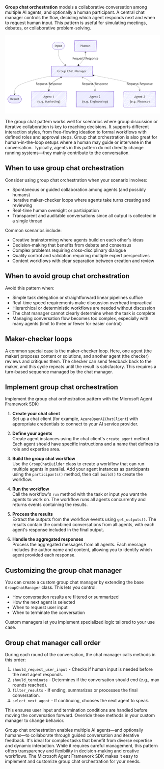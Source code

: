 **Group chat orchestration** models a collaborative conversation among multiple AI agents, and optionally a human participant. A central chat manager controls the flow, deciding which agent responds next and when to request human input. This pattern is useful for simulating meetings, debates, or collaborative problem-solving.

![Diagram that shows group chat orchestration where multiple agents participate in a managed conversation. A central chat manager coordinates the discussion flow.](../media/multi-agent-group-chat.png)

The group chat pattern works well for scenarios where group discussion or iterative collaboration is key to reaching decisions. It supports different interaction styles, from free-flowing ideation to formal workflows with defined roles and approval steps. Group chat orchestration is also great for human-in-the-loop setups where a human may guide or intervene in the conversation. Typically, agents in this pattern do not directly change running systems—they mainly contribute to the conversation.

## When to use group chat orchestration

Consider using group chat orchestration when your scenario involves:

- Spontaneous or guided collaboration among agents (and possibly humans)  
- Iterative maker-checker loops where agents take turns creating and reviewing  
- Real-time human oversight or participation  
- Transparent and auditable conversations since all output is collected in a single thread

Common scenarios include:

- Creative brainstorming where agents build on each other's ideas  
- Decision-making that benefits from debate and consensus  
- Complex problems requiring cross-disciplinary dialogue  
- Quality control and validation requiring multiple expert perspectives  
- Content workflows with clear separation between creation and review

## When to avoid group chat orchestration

Avoid this pattern when:

- Simple task delegation or straightforward linear pipelines suffice  
- Real-time speed requirements make discussion overhead impractical  
- Hierarchical or deterministic workflows are needed without discussion  
- The chat manager cannot clearly determine when the task is complete  
- Managing conversation flow becomes too complex, especially with many agents (limit to three or fewer for easier control)

## Maker-checker loops

A common special case is the maker-checker loop. Here, one agent (the maker) proposes content or solutions, and another agent (the checker) reviews and critiques them. The checker can send feedback back to the maker, and this cycle repeats until the result is satisfactory. This requires a turn-based sequence managed by the chat manager.

## Implement group chat orchestration

Implement the group chat orchestration pattern with the Microsoft Agent Framework SDK:

1. **Create your chat client**  
   Set up a chat client (for example, `AzureOpenAIChatClient`) with appropriate credentials to connect to your AI service provider.

2. **Define your agents**  
   Create agent instances using the chat client's `create_agent` method. Each agent should have specific instructions and a name that defines its role and expertise area.

3. **Build the group chat workflow**  
   Use the `GroupChatBuilder` class to create a workflow that can run multiple agents in parallel. Add your agent instances as participants using the `participants()` method, then call `build()` to create the workflow.

4. **Run the workflow**  
   Call the workflow's `run` method with the task or input you want the agents to work on. The workflow runs all agents concurrently and returns events containing the results.

5. **Process the results**  
   Extract the outputs from the workflow events using `get_outputs()`. The results contain the combined conversations from all agents, with each agent's response included in the final output.

6. **Handle the aggregated responses**  
   Process the aggregated messages from all agents. Each message includes the author name and content, allowing you to identify which agent provided each response.

## Customizing the group chat manager

You can create a custom group chat manager by extending the base `GroupChatManager` class. This lets you control:

- How conversation results are filtered or summarized  
- How the next agent is selected  
- When to request user input  
- When to terminate the conversation

Custom managers let you implement specialized logic tailored to your use case.

## Group chat manager call order

During each round of the conversation, the chat manager calls methods in this order:

1. `should_request_user_input` - Checks if human input is needed before the next agent responds.  
1. `should_terminate` - Determines if the conversation should end (e.g., max rounds reached).  
1. `filter_results` - If ending, summarizes or processes the final conversation.  
1. `select_next_agent` - If continuing, chooses the next agent to speak.

This ensures user input and termination conditions are handled before moving the conversation forward. Override these methods in your custom manager to change behavior.

Group chat orchestration enables multiple AI agents—and optionally humans—to collaborate through guided conversation and iterative feedback. It's ideal for complex tasks that benefit from diverse expertise and dynamic interaction. While it requires careful management, this pattern offers transparency and flexibility in decision-making and creative workflows. The Microsoft Agent Framework SDK makes it easy to implement and customize group chat orchestration for your needs.